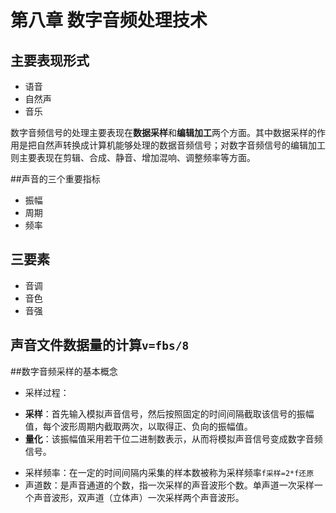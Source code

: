 # 第八章 数字音频处理技术

## 主要表现形式

- 语音
- 自然声
- 音乐

数字音频信号的处理主要表现在**数据采样**和**编辑加工**两个方面。其中数据采样的作用是把自然声转换成计算机能够处理的数据音频信号；对数字音频信号的编辑加工则主要表现在剪辑、合成、静音、增加混响、调整频率等方面。

##声音的三个重要指标
- 振幅
- 周期
- 频率

## 三要素
- 音调
- 音色
- 音强

## 声音文件数据量的计算`v=fbs/8`

##数字音频采样的基本概念
- 采样过程：
 + **采样**：首先输入模拟声音信号，然后按照固定的时间间隔截取该信号的振幅值，每个波形周期内截取两次，以取得正、负向的振幅值。
 + **量化**：该振幅值采用若干位二进制数表示，从而将模拟声音信号变成数字音频信号。
- 采样频率：在一定的时间间隔内采集的样本数被称为采样频率`f采样=2*f还原`
- 声道数：是声音通道的个数，指一次采样的声音波形个数。单声道一次采样一个声音波形，双声道（立体声）一次采样两个声音波形。
